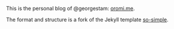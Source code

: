 This is the personal blog of @georgestam: [oromi.me](www.oromi.me).

The format and structure is a fork of the Jekyll template [so-simple](https://github.com/mmistakes/so-simple-theme).
